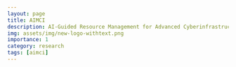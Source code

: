 ```yaml
---
layout: page
title: AIMCI
description: AI-Guided Resource Management for Advanced Cyberinfrastructure
img: assets/img/new-logo-withtext.png
importance: 1
category: research
tags: [aimci]
---
```

